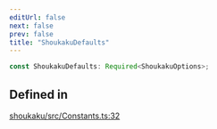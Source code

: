 ```yaml
---
editUrl: false
next: false
prev: false
title: "ShoukakuDefaults"
---
```


```ts
const ShoukakuDefaults: Required<ShoukakuOptions>;
```

## Defined in

[shoukaku/src/Constants.ts:32](https://github.com/shipgirlproject/shoukaku/blob/9d5588e950f8b8cbe3cdd5386a275943ff6fdba1/src/Constants.ts#L32)
